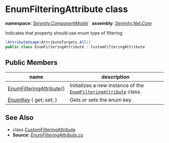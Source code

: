 # EnumFilteringAttribute class
**namespace:** *[Serenity.ComponentModel](../README.md#serenity.componentmodel-namespace)*   **assembly**: *[Serenity.Net.Core](../README.md)*

Indicates that property should use enum type of filtering

```csharp
[AttributeUsage(AttributeTargets.All)]
public class EnumFilteringAttribute : CustomFilteringAttribute
```

## Public Members

| name | description |
| --- | --- |
| [EnumFilteringAttribute](EnumFilteringAttribute/EnumFilteringAttribute.md)() | Initializes a new instance of the [`EnumFilteringAttribute`](EnumFilteringAttribute.md) class. |
| [EnumKey](EnumFilteringAttribute/EnumKey.md) { get; set; } | Gets or sets the enum key. |

## See Also

* class [CustomFilteringAttribute](CustomFilteringAttribute.md)
* **Source:** *[EnumFilteringAttribute.cs](https://github.com/serenity-is/Serenity/blob/master/src/Serenity.Net.Core/ComponentModel/Columns/Filtering/BasicFilteringTypes/EnumFilteringAttribute.cs)*